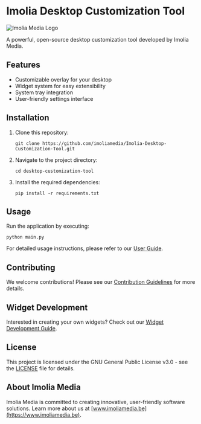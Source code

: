 # Imolia Desktop Customization Tool

![Imolia Media Logo](https://www.imoliamedia.be/assets/img/favicon/android-chrome-192x192.png)

A powerful, open-source desktop customization tool developed by Imolia Media.

## Features

- Customizable overlay for your desktop
- Widget system for easy extensibility
- System tray integration
- User-friendly settings interface

## Installation

1. Clone this repository:
   ```
   git clone https://github.com/imoliamedia/Imolia-Desktop-Customization-Tool.git
   ```

2. Navigate to the project directory:
   ```
   cd desktop-customization-tool
   ```

3. Install the required dependencies:
   ```
   pip install -r requirements.txt
   ```

## Usage

Run the application by executing:

```
python main.py
```

For detailed usage instructions, please refer to our [User Guide](docs/USER_GUIDE.md).

## Contributing

We welcome contributions! Please see our [Contribution Guidelines](CONTRIBUTING.md) for more details.

## Widget Development

Interested in creating your own widgets? Check out our [Widget Development Guide](WIDGET_DEVELOPMENT.md).

## License

This project is licensed under the GNU General Public License v3.0 - see the [LICENSE](LICENSE) file for details.

## About Imolia Media

Imolia Media is committed to creating innovative, user-friendly software solutions. Learn more about us at [www.imoliamedia.be](https://www.imoliamedia.be).
